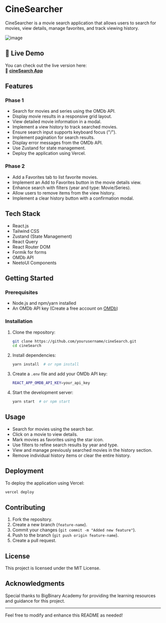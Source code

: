 # CineSearcher

CineSearcher is a movie search application that allows users to search for movies, view details, manage favorites, and track viewing history.

![image](https://github.com/user-attachments/assets/4bff4044-ae04-42f0-91d8-5251d4d383d8)

## 🚀 Live Demo
You can check out the live version here:  
🔗 **[cineSearch App](https://cine-search-two.vercel.app/)**

## Features

### Phase 1
- Search for movies and series using the OMDb API.
- Display movie results in a responsive grid layout.
- View detailed movie information in a modal.
- Implement a view history to track searched movies.
- Ensure search input supports keyboard focus ("/").
- Implement pagination for search results.
- Display error messages from the OMDb API.
- Use Zustand for state management.
- Deploy the application using Vercel.

### Phase 2
- Add a Favorites tab to list favorite movies.
- Implement an Add to Favorites button in the movie details view.
- Enhance search with filters (year and type: Movie/Series).
- Allow users to remove items from the view history.
- Implement a clear history button with a confirmation modal.

## Tech Stack
- React.js
- Tailwind CSS
- Zustand (State Management)
- React Query
- React Router DOM
- Formik for forms
- OMDb API
- NeetoUI Components

## Getting Started

### Prerequisites
- Node.js and npm/yarn installed
- An OMDb API key (Create a free account on [OMDb](https://www.omdbapi.com/))

### Installation

1. Clone the repository:
   ```sh
   git clone https://github.com/yourusername/cineSearch.git
   cd cineSearch
   ```
2. Install dependencies:
   ```sh
   yarn install  # or npm install
   ```
3. Create a `.env` file and add your OMDb API key:
   ```sh
   REACT_APP_OMDB_API_KEY=your_api_key
   ```
4. Start the development server:
   ```sh
   yarn start  # or npm start
   ```

## Usage
- Search for movies using the search bar.
- Click on a movie to view details.
- Mark movies as favorites using the star icon.
- Use filters to refine search results by year and type.
- View and manage previously searched movies in the history section.
- Remove individual history items or clear the entire history.

## Deployment
To deploy the application using Vercel:
```sh
vercel deploy
```

## Contributing
1. Fork the repository.
2. Create a new branch (`feature-name`).
3. Commit your changes (`git commit -m "Added new feature"`).
4. Push to the branch (`git push origin feature-name`).
5. Create a pull request.

## License
This project is licensed under the MIT License.

## Acknowledgments
Special thanks to BigBinary Academy for providing the learning resources and guidance for this project.

---

Feel free to modify and enhance this README as needed!


